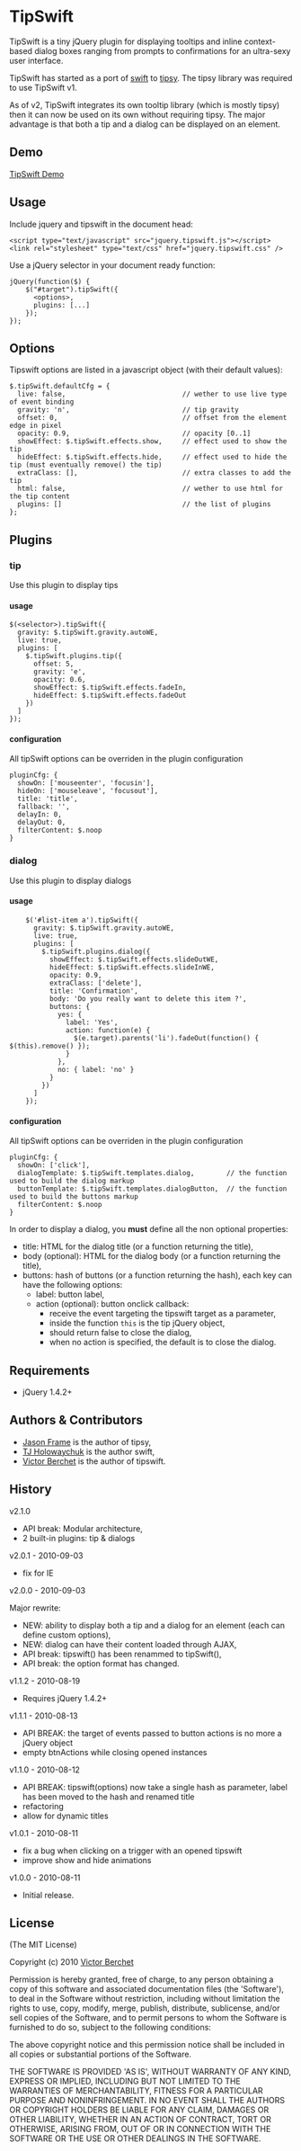 # TipSwift #

TipSwift is a tiny jQuery plugin for displaying tooltips and inline context-based
dialog boxes ranging from prompts to confirmations for an ultra-sexy user interface.

TipSwift has started as a port of [swift](http://github.com/visionmedia/swift) to [tipsy](http://github.com/jaz303/tipsy).
The tipsy library was required to use TipSwift v1.

As of v2, TipSwift integrates its own tooltip library (which is mostly tipsy) then
it can now be used on its own without requiring tipsy. The major advantage is that
both a tip and a dialog can be displayed on an element.

## Demo ##

[TipSwift Demo](http://vicb.github.com/tipsy-swift/demo/demo.html)

## Usage ##

Include jquery and tipswift in the document head:

    <script type="text/javascript" src="jquery.tipswift.js"></script>
    <link rel="stylesheet" type="text/css" href="jquery.tipswift.css" />

Use a jQuery selector in your document ready function:

    jQuery(function($) {
        $("#target").tipSwift({ 
          <options>,
          plugins: [...]
        });
    });

## Options ##

Tipswift options are listed in a javascript object (with their default values):

    $.tipSwift.defaultCfg = {
      live: false,                             // wether to use live type of event binding
      gravity: 'n',                            // tip gravity
      offset: 0,                               // offset from the element edge in pixel
      opacity: 0.9,                            // opacity [0..1]
      showEffect: $.tipSwift.effects.show,     // effect used to show the tip
      hideEffect: $.tipSwift.effects.hide,     // effect used to hide the tip (must eventually remove() the tip)
      extraClass: [],                          // extra classes to add the tip
      html: false,                             // wether to use html for the tip content
      plugins: []                              // the list of plugins
    };

## Plugins ##

### tip ###

Use this plugin to display tips

#### usage ####

    $(<selector>).tipSwift({
      gravity: $.tipSwift.gravity.autoWE,
      live: true,
      plugins: [
        $.tipSwift.plugins.tip({
          offset: 5,
          gravity: 'e',
          opacity: 0.6,
          showEffect: $.tipSwift.effects.fadeIn,
          hideEffect: $.tipSwift.effects.fadeOut
        })
      ]
    });

#### configuration ####

All tipSwift options can be overriden in the plugin configuration

    pluginCfg: {
      showOn: ['mouseenter', 'focusin'],
      hideOn: ['mouseleave', 'focusout'],
      title: 'title',
      fallback: '',
      delayIn: 0,
      delayOut: 0,
      filterContent: $.noop
    }

### dialog ###

Use this plugin to display dialogs

#### usage ####

        $('#list-item a').tipSwift({
          gravity: $.tipSwift.gravity.autoWE,
          live: true,
          plugins: [
            $.tipSwift.plugins.dialog({
              showEffect: $.tipSwift.effects.slideOutWE,
              hideEffect: $.tipSwift.effects.slideInWE,
              opacity: 0.9,
              extraClass: ['delete'],
              title: 'Confirmation',
              body: 'Do you really want to delete this item ?',
              buttons: {
                yes: {
                  label: 'Yes',
                  action: function(e) {
                    $(e.target).parents('li').fadeOut(function() { $(this).remove() });
                  }
                },
                no: { label: 'no' }
              }
            })
          ]
        });

#### configuration ####

All tipSwift options can be overriden in the plugin configuration

    pluginCfg: {
      showOn: ['click'],
      dialogTemplate: $.tipSwift.templates.dialog,        // the function used to build the dialog markup
      buttonTemplate: $.tipSwift.templates.dialogButton,  // the function used to build the buttons markup
      filterContent: $.noop
    }

In order to display a dialog, you **must** define all the non optional properties:

- title: HTML for the dialog title (or a function returning the title),
- body (optional): HTML for the dialog body (or a function returning the title),
- buttons: hash of buttons (or a function returning the hash), each key can have the following options:
  - label: button label,
  - action (optional): button onclick callback:
    - receive the event targeting the tipswift target as a parameter,
    - inside the function `this` is the tip jQuery object,
    - should return false to close the dialog,
    - when no action is specified, the default is to close the dialog.

## Requirements ##

* jQuery 1.4.2+

## Authors & Contributors ##

* [Jason Frame](ttp://github.com/jaz303) is the author of tipsy,
* [TJ Holowaychuk](http://github.com/visionmedia) is the author swift,
* [Victor Berchet](http://github.com/vicb) is the author of tipswift.

## History ##

v2.1.0

  * API break: Modular architecture,
  * 2 built-in plugins: tip & dialogs

v2.0.1 - 2010-09-03

  * fix for IE

v2.0.0 - 2010-09-03

Major rewrite:

  * NEW: ability to display both a tip and a dialog for an element (each can define custom options),
  * NEW: dialog can have their content loaded through AJAX,
  * API break: tipswift() has been renammed to tipSwift(),
  * API break: the option format has changed.

v1.1.2 - 2010-08-19

  * Requires jQuery 1.4.2+

v1.1.1 - 2010-08-13

  * API BREAK: the target of events passed to button actions is no more a jQuery object
  * empty btnActions while closing opened instances

v1.1.0 - 2010-08-12

  * API BREAK: tipswift(options) now take a single hash as parameter, label has been moved to the hash and renamed title
  * refactoring
  * allow for dynamic titles

v1.0.1 - 2010-08-11

  * fix a bug when clicking on a trigger with an opened tipswift  
  * improve show and hide animations

v1.0.0 - 2010-08-11

  * Initial release.
  

## License ##

(The MIT License)

Copyright (c) 2010 [Victor Berchet](http://github.com/vicb)

Permission is hereby granted, free of charge, to any person obtaining
a copy of this software and associated documentation files (the
'Software'), to deal in the Software without restriction, including
without limitation the rights to use, copy, modify, merge, publish,
distribute, sublicense, and/or sell copies of the Software, and to
permit persons to whom the Software is furnished to do so, subject to
the following conditions:

The above copyright notice and this permission notice shall be
included in all copies or substantial portions of the Software.

THE SOFTWARE IS PROVIDED 'AS IS', WITHOUT WARRANTY OF ANY KIND,
EXPRESS OR IMPLIED, INCLUDING BUT NOT LIMITED TO THE WARRANTIES OF
MERCHANTABILITY, FITNESS FOR A PARTICULAR PURPOSE AND NONINFRINGEMENT.
IN NO EVENT SHALL THE AUTHORS OR COPYRIGHT HOLDERS BE LIABLE FOR ANY
CLAIM, DAMAGES OR OTHER LIABILITY, WHETHER IN AN ACTION OF CONTRACT,
TORT OR OTHERWISE, ARISING FROM, OUT OF OR IN CONNECTION WITH THE
SOFTWARE OR THE USE OR OTHER DEALINGS IN THE SOFTWARE.
